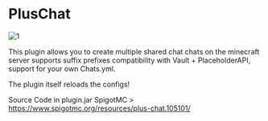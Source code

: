 # PlusChat
![1](https://github.com/Vova43/PlusChat/assets/122675189/26694432-a8e9-41d0-a997-ebde993f694e)

This plugin allows you to create multiple shared chat chats on the minecraft server supports suffix prefixes compatibility with Vault + PlaceholderAPI, support for your own Chats.yml.

The plugin itself reloads the configs!

Source Code in plugin.jar
SpigotMC > https://www.spigotmc.org/resources/plus-chat.105101/
